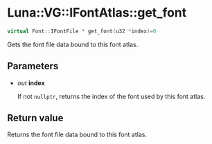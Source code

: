 # Luna::VG::IFontAtlas::get_font

```c++
virtual Font::IFontFile * get_font(u32 *index)=0
```

Gets the font file data bound to this font atlas. 



## Parameters
* *out* **index**

    If not `nullptr`, returns the index of the font used by this font atlas. 

## Return value
Returns the font file data bound to this font atlas. 

